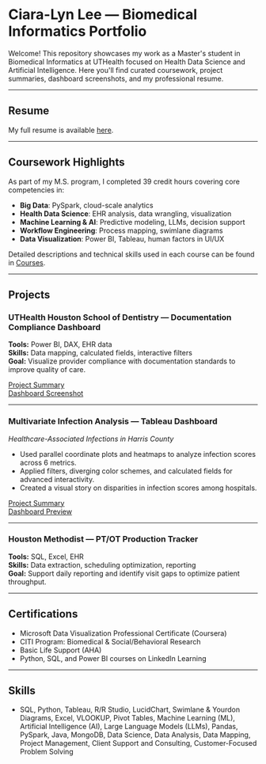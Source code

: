 # Ciara-Lyn Lee — Biomedical Informatics Portfolio

Welcome! This repository showcases my work as a Master's student in Biomedical Informatics at UTHealth focused on Health Data Science and Artificial Intelligence. Here you'll find curated coursework, project summaries, dashboard screenshots, and my professional resume.

---

## Resume
My full resume is available [here](./Resume/CiaraLee_Resume.pdf).

---

## Coursework Highlights
As part of my M.S. program, I completed 39 credit hours covering core competencies in:

- **Big Data**: PySpark, cloud-scale analytics
- **Health Data Science**: EHR analysis, data wrangling, visualization
- **Machine Learning & AI**: Predictive modeling, LLMs, decision support
- **Workflow Engineering**: Process mapping, swimlane diagrams
- **Data Visualization**: Power BI, Tableau, human factors in UI/UX

Detailed descriptions and technical skills used in each course can be found in [Courses](./Courses/course_catalog.md).

---

## Projects

### UTHealth Houston School of Dentistry — Documentation Compliance Dashboard
**Tools:** Power BI, DAX, EHR data  
**Skills:** Data mapping, calculated fields, interactive filters  
**Goal:** Visualize provider compliance with documentation standards to improve quality of care.

[Project Summary](./Projects/PowerBI_Dental_Dashboard/project_description.md)  
[Dashboard Screenshot](./Projects/PowerBI_Dental_Dashboard/dashboard_screenshot.png)

---

### Multivariate Infection Analysis — Tableau Dashboard  
*Healthcare-Associated Infections in Harris County*

- Used parallel coordinate plots and heatmaps to analyze infection scores across 6 metrics.
- Applied filters, diverging color schemes, and calculated fields for advanced interactivity.
- Created a visual story on disparities in infection scores among hospitals.

[Project Summary](./Projects/Multivariate_Infection_Rates/project_description.md)  
[Dashboard Preview](./Projects/Multivariate_Infection_Rates/HW14_Heatmap_ParallelPlot.png)

---

### Houston Methodist — PT/OT Production Tracker
**Tools:** SQL, Excel, EHR  
**Skills:** Data extraction, scheduling optimization, reporting  
**Goal:** Support daily reporting and identify visit gaps to optimize patient throughput.

---

## Certifications

- Microsoft Data Visualization Professional Certificate (Coursera)
- CITI Program: Biomedical & Social/Behavioral Research
- Basic Life Support (AHA)
- Python, SQL, and Power BI courses on LinkedIn Learning

---

## Skills
- SQL, Python, Tableau, R/R Studio, LucidChart, Swimlane & Yourdon Diagrams, Excel, VLOOKUP, Pivot Tables, Machine Learning (ML), Artificial Intelligence (AI), Large Language Models (LLMs), Pandas, PySpark, Java, MongoDB, Data Science, Data Analysis, Data Mapping, Project Management, Client Support and Consulting, Customer-Focused Problem Solving
